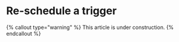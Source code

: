 # Re-schedule a trigger

{% callout type="warning" %}
This article is under construction.
{% endcallout %}
